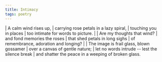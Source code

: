 ```yaml
---
title: Intimacy
tags: poetry
---
```


| A calm wind rises up,
| carrying rose petals in a lazy spiral,
| touching you in places
| too intimate for words to picture.
|
| Are my thoughts that wind?
| and fond memories the roses
| that shed petals in long sighs
| of remembrance, adoration and longing?
|
| The image is frail glass, blown gossamer
| over a canvas of gentle nature;
| let no words intrude -- lest the silence break
| and shatter the peace in a weeping of broken glass.
